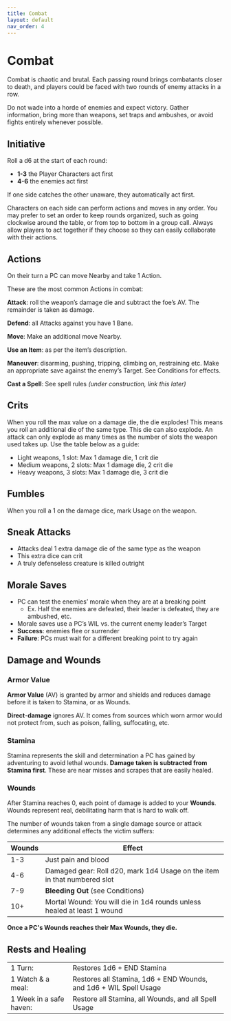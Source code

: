 ```yaml
---
title: Combat
layout: default
nav_order: 4
---
```


# Combat

Combat is chaotic and brutal. Each passing round brings combatants closer to death, and players could be faced with two rounds of enemy attacks in a row. 

Do not wade into a horde of enemies and expect victory. Gather information, bring more than weapons, set traps and ambushes, or avoid fights entirely whenever possible.

## Initiative

Roll a d6 at the start of each round:

* **1-3** the Player Characters act first
* **4-6** the enemies act first

If one side catches the other unaware, they automatically act first.

Characters on each side can perform actions and moves in any order. You may prefer to set an order to keep rounds organized, such as going clockwise around the table, or from top to bottom in a group call. Always allow players to act together if they choose so they can easily collaborate with their actions. 

## Actions

On their turn a PC can move Nearby and take 1 Action.

These are the most common Actions in combat:

**Attack**: roll the weapon’s damage die and subtract the foe’s AV. The remainder is taken as damage.

**Defend**: all Attacks against you have 1 Bane.

**Move**: Make an additional move Nearby.

**Use an Item**: as per the item’s description.

**Maneuver**:  disarming, pushing, tripping, climbing on, restraining etc. Make an appropriate save against the enemy’s Target. See Conditions for effects.

**Cast a Spell**:  See spell rules *(under construction, link this later)*

## Crits

When you roll the max value on a damage die, the die explodes! This means you roll an additional die of the same type. This die can also explode. An attack can only explode as many times as the number of slots the weapon used takes up. Use the table below as a guide:
- Light weapons, 1 slot: Max 1 damage die, 1 crit die
- Medium weapons, 2 slots: Max 1 damage die, 2 crit die
- Heavy weapons, 3 slots: Max 1 damage die, 3 crit die

## Fumbles

When you roll a 1 on the damage dice, mark Usage on the weapon.

## Sneak Attacks

* Attacks deal 1 extra damage die of the same type as the weapon
* This extra dice can crit
* A truly defenseless creature is killed outright

## Morale Saves

* PC can test the enemies’ morale when they are at a breaking point
    * Ex. Half the enemies are defeated, their leader is defeated, they are ambushed, etc.
* Morale saves use a PC’s WIL vs. the current enemy leader’s Target
* **Success**: enemies flee or surrender
* **Failure**: PCs must wait for a different breaking point to try again

## Damage and Wounds

### Armor Value

**Armor Value** (AV) is granted by armor and shields and reduces damage before it is taken to Stamina, or as Wounds.

**Direct**-**damage** ignores AV. It comes from sources which worn armor would not protect from, such as poison, falling, suffocating, etc.

### Stamina

Stamina represents the skill and determination a PC has gained by adventuring to avoid lethal wounds. **Damage taken is subtracted from Stamina first**. These are near misses and scrapes that are easily healed.

### Wounds

After Stamina reaches 0, each point of damage is added to your **Wounds**. Wounds represent real, debilitating harm that is hard to walk off.

The number of wounds taken from a single damage source or attack determines any additional effects the victim suffers:

|Wounds|Effect|
|------|--------------------|
|1-3|Just pain and blood|
|4-6|Damaged gear: Roll d20, mark 1d4 Usage on the item in that numbered slot|
|7-9|**Bleeding Out** (see Conditions)|
|10+|Mortal Wound: You will die in 1d4 rounds unless healed at least 1 wound| 

**Once a PC's Wounds reaches their Max Wounds, they die.**

## Rests and Healing

|||
|-----------------------------------|-----------------------------------------------------------------------------------------|
|1 Turn:|Restores 1d6 + END Stamina|
|1 Watch & a meal:|Restores all Stamina, 1d6 + END Wounds, and 1d6 + WIL Spell Usage|
|1 Week in a safe haven:|Restore all Stamina, all Wounds, and all Spell Usage|

